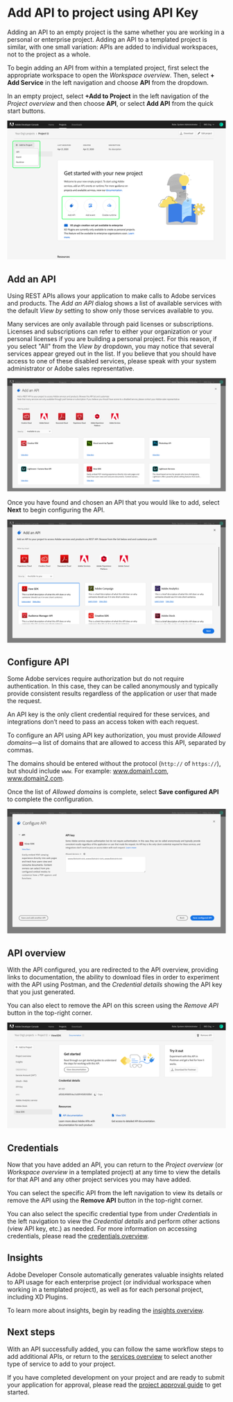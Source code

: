 # Add API to project using API Key

Adding an API to an empty project is the same whether you are working in a personal or enterprise project. Adding an API to a templated project is similar, with one small variation: APIs are added to individual workspaces, not to the project as a whole.

To begin adding an API from within a templated project, first select the appropriate workspace to open the *Workspace overview*. Then, select **+ Add Service** in the left navigation and choose **API** from the dropdown. 

In an empty project, select **+Add to Project** in the left navigation of the *Project overview* and then choose **API**, or select **Add API** from the quick start buttons.

![alt text](../../images/services-add-to-project.png)

## Add an API

Using REST APIs allows your application to make calls to Adobe services and products. The *Add an API* dialog shows a list of available services with the default *View by* setting to show only those services available to you.

<InlineAlert slots="text"/>

Many services are only available through paid licenses or subscriptions. Licenses and subscriptions can refer to either your organization or your personal licenses if you are building a personal project. For this reason, if you select "All" from the *View by* dropdown, you may notice that several services appear greyed out in the list. If you believe that you should have access to one of these disabled services, please speak with your system administrator or Adobe sales representative.

![alt text](../../images/services-add-api.png)

Once you have found and chosen an API that you would like to add, select **Next** to begin configuring the API.

![alt text](../../images/services-api-key-choose.png)

## Configure API

Some Adobe services require authorization but do not require authentication. In this case, they can be called anonymously and typically provide consistent results regardless of the application or user that made the request. 

An API key is the only client credential required for these services, and integrations don’t need to pass an access token with each request.

To configure an API using API key authorization, you must provide *Allowed domains*&mdash;a list of domains that are allowed to access this API, separated by commas.

The domains should be entered without the protocol (`http://` of `https://`), but should include `www`. For example: www.domain1.com, www.domain2.com.

Once the list of *Allowed domains* is complete, select **Save configured API** to complete the configuration.

![alt text](../../images/services-api-key-configure.png)

## API overview

With the API configured, you are redirected to the API overview, providing links to documentation, the ability to download files in order to experiment with the API using Postman, and the *Credential details* showing the API key that you just generated.

You can also elect to remove the API on this screen using the *Remove API* button in the top-right corner.

![alt text](../../images/services-api-key-added.png)

## Credentials

Now that you have added an API, you can return to the *Project overview* (or *Workspace overview* in a templated project) at any time to view the details for that API and any other project services you may have added. 

You can select the specific API from the left navigation to view its details or remove the API using the **Remove API** button in the top-right corner.

You can also select the specific credential type from under *Credentials* in the left navigation to view the *Credential details* and perform other actions (view API key, etc.) as needed. For more information on accessing credentials, please read the [credentials overview](../credentials.md).

## Insights

Adobe Developer Console automatically generates valuable insights related to API usage for each enterprise project (or individual workspace when working in a templated project), as well as for each personal project, including XD Plugins.

To learn more about insights, begin by reading the [insights overview](../insights.md).

## Next steps

With an API successfully added, you can follow the same workflow steps to add additional APIs, or return to the [services overview](../services/index.md) to select another type of service to add to your project.

If you have completed development on your project and are ready to submit your application for approval, please read the [project approval guide](../projects/approval.md) to get started.



